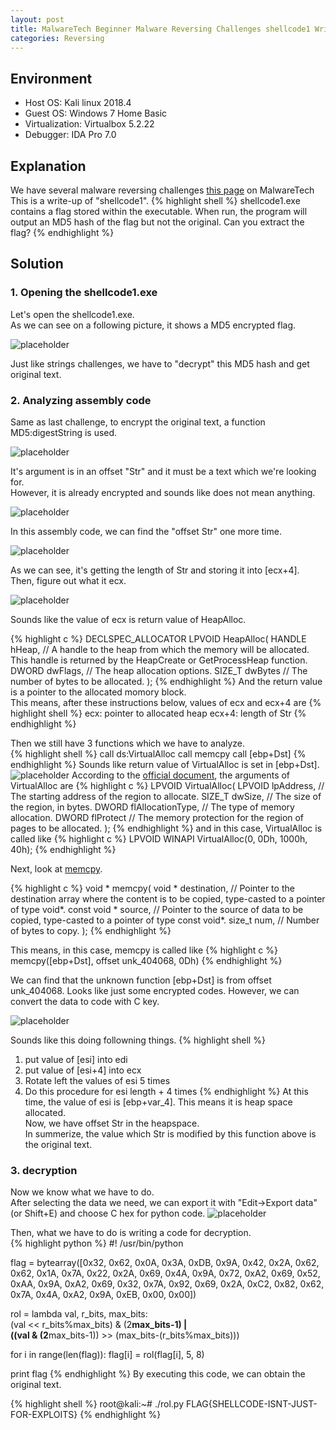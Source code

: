 ```yaml
---
layout: post
title: MalwareTech Beginner Malware Reversing Challenges shellcode1 Writeup
categories: Reversing
---
```


## Environment
* Host OS: Kali linux 2018.4
* Guest OS: Windows 7 Home Basic
* Virtualization: Virtualbox 5.2.22 
* Debugger: IDA Pro 7.0

## Explanation
We have several malware reversing challenges <a href="https://www.malwaretech.com/beginner-malware-reversing-challenges">this page</a> on MalwareTech<br>
This is a write-up of "shellcode1".
{% highlight shell %}
shellcode1.exe contains a flag stored within the executable. When run, the program will output an MD5 hash of the flag but not the original. Can you extract the flag?
{% endhighlight %}

## Solution
### 1. Opening the shellcode1.exe
Let's open the shellcode1.exe.<br>
As we can see on a following picture, it shows a MD5 encrypted flag.

![placeholder](https://media.githubusercontent.com/media/1n4r1/1n4r1.github.io/master/public/images/2019-02-16/2019-02-14-09-19-04.png)

Just like strings challenges, we have to "decrypt" this MD5 hash and get original text.

### 2. Analyzing assembly code
Same as last challenge, to encrypt the original text, a function MD5:digestString is used.

![placeholder](https://media.githubusercontent.com/media/1n4r1/1n4r1.github.io/master/public/images/2019-02-16/2019-02-16-13-18-10.png)

It's argument is in an offset "Str" and it must be a text which we're looking for.<br>
However, it is already encrypted and sounds like does not mean anything.

![placeholder](https://media.githubusercontent.com/media/1n4r1/1n4r1.github.io/master/public/images/2019-02-16/2019-02-16-13-20-55.png)

In this assembly code, we can find the "offset Str" one more time.

![placeholder](https://media.githubusercontent.com/media/1n4r1/1n4r1.github.io/master/public/images/2019-02-16/2019-02-16-18-00-21.png)

As we can see, it's getting the length of Str and storing it into [ecx+4].<br>
Then, figure out what it ecx.

![placeholder](https://media.githubusercontent.com/media/1n4r1/1n4r1.github.io/master/public/images/2019-02-16/2019-02-16-14-16-54.png)

Sounds like the value of ecx is return value of HeapAlloc.

{% highlight c %}
DECLSPEC_ALLOCATOR LPVOID HeapAlloc(
  HANDLE hHeap,  // A handle to the heap from which the memory will be allocated. This handle is returned by the HeapCreate or GetProcessHeap function.
  DWORD  dwFlags,  // The heap allocation options.
  SIZE_T dwBytes  // The number of bytes to be allocated.
);
{% endhighlight %}
And the return value is a pointer to the allocated momory block.<br>
This means, after these instructions below, values of ecx and ecx+4 are
{% highlight shell %}
ecx: pointer to allocated heap
ecx+4: length of Str
{% endhighlight %}

Then we still have 3 functions which we have to analyze.<br>
{% highlight shell %}
call    ds:VirtualAlloc
call    memcpy
call    [ebp+Dst]
{% endhighlight %}
Sounds like return value of VirtualAlloc is set in [ebp+Dst].
![placeholder](https://media.githubusercontent.com/media/1n4r1/1n4r1.github.io/master/public/images/2019-02-16/2019-02-16-17-49-29.png)
According to the <a href="">official document</a>, the arguments of VirtualAlloc are
{% highlight c %}
LPVOID VirtualAlloc(
  LPVOID lpAddress,        // The starting address of the region to allocate. 
  SIZE_T dwSize,           // The size of the region, in bytes.
  DWORD flAllocationType,  // The type of memory allocation.
  DWORD flProtect          // The memory protection for the region of pages to be allocated.
);
{% endhighlight %}
and in this case, VirtualAlloc is called like
{% highlight c %}
LPVOID WINAPI VirtualAlloc(0, 0Dh, 1000h, 40h);
{% endhighlight %}

Next, look at <a href="http://www.cplusplus.com/reference/cstring/memcpy/">memcpy</a>.

{% highlight c %}
void *  memcpy(
  void * destination,   // Pointer to the destination array where the content is to be copied, type-casted to a pointer of type void*.
  const void * source,  // Pointer to the source of data to be copied, type-casted to a pointer of type const void*.
  size_t num,           // Number of bytes to copy.
);
{% endhighlight %}

This means, in this case, memcpy is called like
{% highlight c %}
memcpy([ebp+Dst], offset unk_404068, 0Dh)
{% endhighlight %}

We can find that the unknown function [ebp+Dst] is from offset unk_404068.
Looks like just some encrypted codes. However, we can convert the data to code with C key.

![placeholder](https://media.githubusercontent.com/media/1n4r1/1n4r1.github.io/master/public/images/2019-02-16/2019-02-16-15-13-14.png)

Sounds like this doing followning things.
{% highlight shell %}
1. put value of [esi] into edi
2. put value of [esi+4] into ecx
3. Rotate left the values of esi 5 times
4. Do this procedure for esi length + 4 times
{% endhighlight %}
At this time, the value of esi is [ebp+var_4]. This means it is heap space allocated.<br>
Now, we have offset Str in the heapspace.<br>
In summerize, the value which Str is modified by this function above is the original text.

### 3. decryption
Now we know what we have to do.<br>
After selecting the data we need, we can export it with "Edit->Export data" (or Shift+E) and choose C hex for python code.
![placeholder](https://media.githubusercontent.com/media/1n4r1/1n4r1.github.io/master/public/images/2019-02-16/2019-02-16-16-08-45.png)

Then, what we have to do is writing a code for decryption.<br>
{% highlight python %}
#! /usr/bin/python


flag = bytearray([0x32, 0x62, 0x0A, 0x3A, 0xDB, 0x9A, 0x42, 0x2A, 0x62, 0x62,
                  0x1A, 0x7A, 0x22, 0x2A, 0x69, 0x4A, 0x9A, 0x72, 0xA2, 0x69,
                  0x52, 0xAA, 0x9A, 0xA2, 0x69, 0x32, 0x7A, 0x92, 0x69, 0x2A,
                  0xC2, 0x82, 0x62, 0x7A, 0x4A, 0xA2, 0x9A, 0xEB, 0x00, 0x00])


rol = lambda val, r_bits, max_bits: \
(val << r_bits%max_bits) & (2**max_bits-1) | \
((val & (2**max_bits-1)) >> (max_bits-(r_bits%max_bits)))

for i in range(len(flag)):
    flag[i] = rol(flag[i], 5, 8)

print flag
{% endhighlight %}
By executing this code, we can obtain the original text.

{% highlight shell %}
root@kali:~# ./rol.py 
FLAG{SHELLCODE-ISNT-JUST-FOR-EXPLOITS}
{% endhighlight %}
